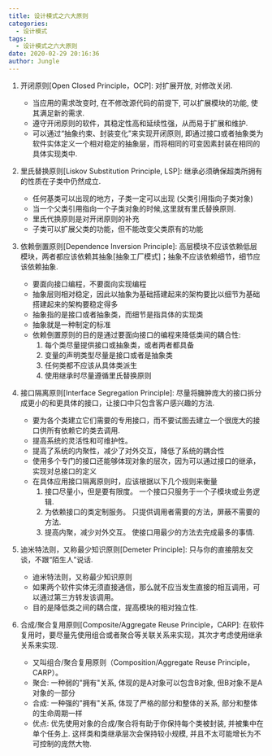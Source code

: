 ```yaml
---
title: 设计模式之六大原则
categories:
  - 设计模式
tags:
  - 设计模式之六大原则
date: 2020-02-29 20:16:36
author: Jungle
---
```

1. 开闭原则[Open Closed Principle，OCP]: 对扩展开放, 对修改关闭.
	- 当应用的需求改变时, 在不修改源代码的前提下, 可以扩展模块的功能, 使其满足新的需求.
	- 遵守开闭原则的软件，其稳定性高和延续性强，从而易于扩展和维护.
	- 可以通过“抽象约束、封装变化”来实现开闭原则, 即通过接口或者抽象类为软件实体定义一个相对稳定的抽象层，而将相同的可变因素封装在相同的具体实现类中.

2. 里氏替换原则[Liskov Substitution Principle, LSP]: 继承必须确保超类所拥有的性质在子类中仍然成立.
	- 任何基类可以出现的地方，子类一定可以出现 (父类引用指向子类对象)
	- 当一个父类引用指向一个子类对象的时候,这里就有里氏替换原则.
	- 里氏代换原则是对开闭原则的补充
	- 子类可以扩展父类的功能，但不能改变父类原有的功能

3. 依赖倒置原则[Dependence Inversion Principle]: 高层模块不应该依赖低层模块，两者都应该依赖其抽象[抽象工厂模式]；抽象不应该依赖细节，细节应该依赖抽象.
	- 要面向接口编程，不要面向实现编程
	- 抽象层则相对稳定，因此以抽象为基础搭建起来的架构要比以细节为基础搭建起来的架构要稳定得多
	- 抽象指的是接口或者抽象类，而细节是指具体的实现类
	- 抽象就是一种制定的标准
	- 依赖倒置原则的目的是通过要面向接口的编程来降低类间的耦合性:
		1. 每个类尽量提供接口或抽象类，或者两者都具备
		2. 变量的声明类型尽量是接口或者是抽象类
		3. 任何类都不应该从具体类派生
		4. 使用继承时尽量遵循里氏替换原则

4. 接口隔离原则[Interface Segregation Principle]: 尽量将臃肿庞大的接口拆分成更小的和更具体的接口，让接口中只包含客户感兴趣的方法.
	- 要为各个类建立它们需要的专用接口，而不要试图去建立一个很庞大的接口供所有依赖它的类去调用.
	- 提高系统的灵活性和可维护性。
	- 提高了系统的内聚性，减少了对外交互，降低了系统的耦合性
	- 使用多个专门的接口还能够体现对象的层次，因为可以通过接口的继承，实现对总接口的定义
	- 在具体应用接口隔离原则时，应该根据以下几个规则来衡量
		1. 接口尽量小，但是要有限度。 一个接口只服务于一个子模块或业务逻辑.
		2. 为依赖接口的类定制服务。 只提供调用者需要的方法，屏蔽不需要的方法.
		3. 提高内聚，减少对外交互。 使接口用最少的方法去完成最多的事情.
5. 迪米特法则，又称最少知识原则[Demeter Principle]: 只与你的直接朋友交谈，不跟“陌生人”说话.
	- 迪米特法则，又称最少知识原则
	- 如果两个软件实体无须直接通信，那么就不应当发生直接的相互调用，可以通过第三方转发该调用。
	- 目的是降低类之间的耦合度，提高模块的相对独立性.


6. 合成/聚合复用原则[Composite/Aggregate Reuse Principle，CARP]: 在软件复用时，要尽量先使用组合或者聚合等关联关系来实现，其次才考虑使用继承关系来实现.
	- 又叫组合/聚合复用原则（Composition/Aggregate Reuse Principle，CARP）。
	- 聚合: 一种弱的"拥有"关系, 体现的是A对象可以包含B对象, 但B对象不是A对象的一部分
	- 合成: 一种强的"拥有"关系, 体现了严格的部分和整体的关系, 部分和整体的生命周期一样
	- 优点: 优先使用对象的合成/聚合将有助于你保持每个类被封装, 并被集中在单个任务上. 这样类和类继承层次会保持较小规模, 并且不太可能增长为不可控制的庞然大物.

